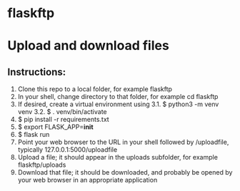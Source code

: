 # flaskftp
# Upload and download files

## Instructions:
1. Clone this repo to a local folder, for example flaskftp
2. In your shell, change directory to that folder, for example cd flaskftp
3. If desired, create a virtual environment using
3.1. $ python3 -m venv venv
3.2. $ . venv/bin/activate
4. $ pip install -r requirements.txt
5. $ export FLASK_APP=__init__
6. $ flask run
7. Point your web browser to the URL in your shell followed by /uploadfile, typically 127.0.0.1:5000/uploadfile
8. Upload a file; it should appear in the uploads subfolder, for example flaskftp/uploads
9. Download that file; it should be downloaded, and probably be opened by your web browser in an appropriate application

